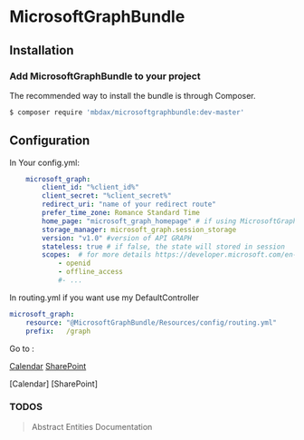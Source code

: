# MicrosoftGraphBundle

## Installation


### Add MicrosoftGraphBundle to your project

The recommended way to install the bundle is through Composer.

```bash
$ composer require 'mbdax/microsoftgraphbundle:dev-master'
```



## Configuration 

In Your config.yml:
``` yml
    microsoft_graph:
        client_id: "%client_id%"
        client_secret: "%client_secret%"
        redirect_uri: "name of your redirect route"
        prefer_time_zone: Romance Standard Time
        home_page: "microsoft_graph_homepage" # if using MicrosoftGraph routing
        storage_manager: microsoft_graph.session_storage
        version: "v1.0" #version of API GRAPH
        stateless: true # if false, the state will stored in session
        scopes:  # for more details https://developer.microsoft.com/en-us/graph/docs/authorization/permission_scopes
            - openid
            - offline_access
            #- ...


```
In routing.yml if you want use my DefaultController 

``` yml
microsoft_graph:
    resource: "@MicrosoftGraphBundle/Resources/config/routing.yml"
    prefix:   /graph
```



Go to :


 [Calendar](/docs/Calendar.md)
 [SharePoint](/docs/SharePoint.md)

[Calendar]
[SharePoint]

### TODOS
> Abstract Entities
> Documentation